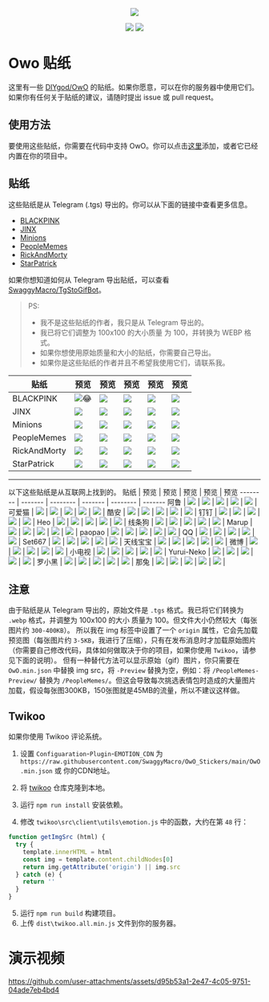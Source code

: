 <p align="center">
    <img src="./stickers/StarPatrick/AgADzgADlp-MDg.webp" />

</p>
<p align="center">
    <a href="README.md"><img src="https://img.shields.io/badge/Lang-English-red"></a>
    <a href="https://github.com/SwaggyMacro/OwO_Stickers"><img src="https://img.shields.io/badge/Repo-OwO_Stickers-green"></a>
</p>

# Owo 贴纸
这里有一些 [DIYgod/OwO](https://github.com/DIYgod/OwO) 的贴纸。如果你愿意，可以在你的服务器中使用它们。如果你有任何关于贴纸的建议，请随时提出 issue 或 pull request。

## 使用方法
要使用这些贴纸，你需要在代码中支持 OwO。你可以点击[这里](https://github.com/DIYgod/OwO)添加，或者它已经内置在你的项目中。

## 贴纸
这些贴纸是从 Telegram (.tgs) 导出的。你可以从下面的链接中查看更多信息。
- [BLACKPINK](https://t.me/addstickers/BLACKPINK) 
- [JINX](https://t.me/addstickers/JinxPowder)
- [Minions](https://t.me/addstickers/Minions)
- [PeopleMemes](https://t.me/addstickers/PeopleMemes)
- [RickAndMorty](https://t.me/addstickers/RickAndMorty)
- [StarPatrick](https://t.me/addstickers/StarPatrick)

如果你想知道如何从 Telegram 导出贴纸，可以查看 [SwaggyMacro/TgStoGifBot](https://github.com/SwaggyMacro/TgStoGifBot)。

> PS: 
> - 我不是这些贴纸的作者，我只是从 Telegram 导出的。
> - 我已将它们调整为 100x100 的大小质量 为 100，并转换为 WEBP 格式。
> - 如果你想使用原始质量和大小的贴纸，你需要自己导出。
> - 如果你是这些贴纸的作者并且不希望我使用它们，请联系我。

贴纸  | 预览 | 预览  | 预览 | 预览  | 预览
-------- | ------- | -------- | ------- | -------- | -------
BLACKPINK | ![😂](./stickers/BLACKPINK/AgAD0xIAAr3xOEg.webp) | ![](./stickers/BLACKPINK/AgAD7AwAA9rQSA.webp) | ![](./stickers/BLACKPINK/AgADHQ0AAh770Eg.webp) | ![](./stickers/BLACKPINK/AgADVgwAAtIc2Eg.webp) | ![](./stickers/BLACKPINK/AgADrA4AApttOUg.webp)|
JINX | ![](./stickers/JINX/AgAD0RMAAgTpQEk.webp) | ![](./stickers/JINX/AgADDFIAAlMk-Uk.webp) | ![](./stickers/JINX/AgADqBcAArbFSUk.webp) | ![](./stickers/JINX/AgADUxcAAl2mQEk.webp) | ![](./stickers/JINX/AgADqBcAArbFSUk.webp) |
Minions | ![](./stickers/Minions/AgAD6BYAAv2LEEo.webp) | ![](./stickers/Minions/AgADAhUAAjrBUEk.webp) | ![](./stickers/Minions/AgADFBUAAuCUyEk.webp) | ![](./stickers/Minions/AgADqhYAApmkEUo.webp) | ![](./stickers/Minions/AgADyxQAAt2wUUk.webp) |
PeopleMemes | ![](./stickers/PeopleMemes/AgADfRMAAqN3qEs.webp) | ![](./stickers/PeopleMemes/AgADgxgAAstUsEo.webp) | ![](./stickers/PeopleMemes/AgADgRUAAuvgUUg.webp) | ![](./stickers/PeopleMemes/AgADcRgAAmAswEg.webp) | ![](./stickers/PeopleMemes/AgADzxkAAiUBwEg.webp) |
RickAndMorty | ![](./stickers/RickAndMorty/AgADMgMAArVx2gY.webp) | ![](./stickers/RickAndMorty/AgADKAMAArVx2gY.webp) | ![](./stickers/RickAndMorty/AgADLQMAArVx2gY.webp) | ![](./stickers/RickAndMorty/AgADNQMAArVx2gY.webp) | ![](./stickers/RickAndMorty/AgADOQMAArVx2gY.webp) |
StarPatrick | ![](./stickers/StarPatrick/AgAD1wADlp-MDg.webp) | ![](./stickers/StarPatrick/AgAD2wADlp-MDg.webp) | ![](./stickers/StarPatrick/AgAD3wADlp-MDg.webp) | ![](./stickers/StarPatrick/AgAD4gADlp-MDg.webp) | ![](./stickers/StarPatrick/AgADyQADlp-MDg.webp) |

----
以下这些贴纸是从互联网上找到的。
贴纸  | 预览 | 预览  | 预览 | 预览  | 预览
-------- | ------- | -------- | ------- | -------- | -------
阿鲁 | ![](./stickers/alu/不出所料@2x.png) | ![](./stickers/alu/不说话@2x.png) | ![](./stickers/alu/中指@2x.png) | ![](./stickers/alu/傻笑@2x.png) | ![](./stickers/alu/口水@2x.png) |
可爱猫 | ![](./stickers/blobcat/blobcatalt.png) | ![](./stickers/blobcat/blobcat0_0.png) | ![](./stickers/blobcat/blobcatdead.png) | ![](./stickers/blobcat/blobcatflower.png) | ![](./stickers/blobcat/blobcatlove.png) |
酷安 | ![](./stickers/coolapk/c_coolb.png) | ![](./stickers/coolapk/coolapk_emotion_1013.png) | ![](./stickers/coolapk/coolapk_emotion_107.png) | ![](./stickers/coolapk/coolapk_emotion_24_wuzuixiao.png) | ![](./stickers/coolapk/coolapk_emotion_61_lvmao.png) |
钉钉 | ![](./stickers/dingtalk/emotion_001.png) | ![](./stickers/dingtalk/emotion_002.png) | ![](./stickers/dingtalk/emotion_003.png) | ![](./stickers/dingtalk/emotion_004.png) | ![](./stickers/dingtalk/emotion_005.png) |
Heo | ![](./stickers/heo/heo-3d眼镜.png) | ![](./stickers/heo/heo-倚墙笑.png) | ![](./stickers/heo/heo-勉强笑.png) | ![](./stickers/heo/heo-吐血.png) | ![](./stickers/heo/heo-哭泣.png) |
线条狗 | ![](./stickers/linedog/linedog-庆祝.gif) | ![](./stickers/linedog/linedog-翘脚脚.gif) | ![](./stickers/linedog/linedog-紧张.gif) | ![](./stickers/linedog/linedog-难过.gif) | ![](./stickers/linedog/linedog-震惊.gif) |
Marup | ![](./stickers/Marup/001.png) | ![](./stickers/Marup/002.png) | ![](./stickers/Marup/003.png) | ![](./stickers/Marup/004.png) | ![](./stickers/Marup/005.png) |
paopao | ![](./stickers/paopao/nico@2x.png) | ![](./stickers/paopao/三道杠@2x.png) | ![](./stickers/paopao/冷@2x.png) | ![](./stickers/paopao/小乖@2x.png) | ![](./stickers/paopao/小红脸@2x.png) |
QQ  | ![](./stickers/qq/0.gif) | ![](./stickers/qq/1.gif) | ![](./stickers/qq/2.gif) | ![](./stickers/qq/3.gif) | ![](./stickers/qq/4.gif) |
Set667 | ![](./stickers/set667/001.png) | ![](./stickers/set667/002.png) | ![](./stickers/set667/003.png) | ![](./stickers/set667/004.png) | ![](./stickers/set667/005.png) |
天线宝宝 | ![](./stickers/teletubbies/1.gif) | ![](./stickers/teletubbies/2.gif) | ![](./stickers/teletubbies/3.gif) | ![](./stickers/teletubbies/4.jpg) | ![](./stickers/teletubbies/5.jpg) |
微博 | ![](./stickers/weibo/d_ku.png) | ![](./stickers/weibo/d_haixiu.png) | ![](./stickers/weibo/d_heiheihei.png) | ![](./stickers/weibo/d_miao.png) | ![](./stickers/weibo/d_qinqin.png) |
小电视 | ![](./stickers/xiaodianshi/baiyan.png) | ![](./stickers/xiaodianshi/chan.png) | ![](./stickers/xiaodianshi/daku.png) | ![](./stickers/xiaodianshi/dianzan.png) | ![](./stickers/xiaodianshi/fadai.png) |
Yurui-Neko | ![](./stickers/Yurui-Neko/001.png) | ![](./stickers/Yurui-Neko/002.png) | ![](./stickers/Yurui-Neko/003.png) | ![](./stickers/Yurui-Neko/004.png) | ![](./stickers/Yurui-Neko/005.png) |
罗小黑 | ![](./stickers/罗小黑/你好呀.png) | ![](./stickers/罗小黑/歪在吗.png) | ![](./stickers/罗小黑/撒花.png) | ![](./stickers/罗小黑/嗨.png) | ![](./stickers/罗小黑/可可爱爱.png) |
那兔 | ![](./stickers/那兔/一见钟情.png) | ![](./stickers/那兔/恶代官.png) | ![](./stickers/那兔/囧.png) | ![](./stickers/那兔/找事儿.png) | ![](./stickers/那兔/深思.png) |

## 注意

由于贴纸是从 Telegram 导出的，原始文件是 `.tgs` 格式。我已将它们转换为 `.webp` 格式，并调整为 100x100 的大小 质量为 100。但文件大小仍然较大（每张图片约 `300-400KB`）。
所以我在 img 标签中设置了一个 `origin` 属性，它会先加载预览图（每张图片约 `3-5KB`，我进行了压缩），只有在发布消息时才加载原始图片（你需要自己修改代码，具体如何做取决于你的项目，如果你使用 `Twikoo`，请参见下面的说明）。
但有一种替代方法可以显示原始（gif）图片，你只需要在 `OwO.min.json` 中替换 img src，将 `-Preview` 替换为空，例如：将 `/PeopleMemes-Preview/` 替换为 `/PeopleMemes/`。但这会导致每次挑选表情包时造成的大量图片加载，假设每张图300KB，150张图就是45MB的流量，所以不建议这样做。

## Twikoo
如果你使用 Twikoo 评论系统。
1. 设置 `Configuaration`-`Plugin`-`EMOTION_CDN` 为 `https://raw.githubusercontent.com/SwaggyMacro/OwO_Stickers/main/OwO.min.json` 或 你的CDN地址。

2. 将 [twikoo](https://github.com/twikoojs/twikoo) 仓库克隆到本地。
3. 运行 `npm run install` 安装依赖。
4. 修改 `twikoo\src\client\utils\emotion.js` 中的函数，大约在第 `48` 行：
```javascript
function getImgSrc (html) {
  try {
    template.innerHTML = html
    const img = template.content.childNodes[0]
    return img.getAttribute('origin') || img.src
  } catch (e) {
    return ''
  }
}
```
5. 运行 `npm run build` 构建项目。
6. 上传 `dist\twikoo.all.min.js` 文件到你的服务器。

# 演示视频

https://github.com/user-attachments/assets/d95b53a1-2e47-4c05-9751-04ade7eb4bd4